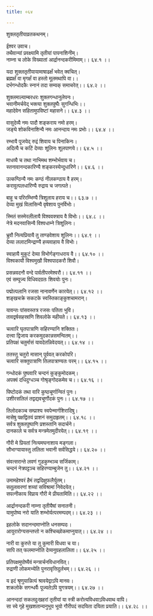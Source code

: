 ```yaml
---
title: ०६४

---
```

शुक्लतृतीयाव्रतकथनम्।  
  
ईश्वर उवाच।  
तथैवान्यां प्रवक्ष्यामि तृतीयां पापनाशिनीम्।  
नाम्ना च लोके विख्यातां आर्द्रानन्दकरीमिमाम्।। ६४.१ ।।  
  
यदा शुक्लतृतीयायामाषाढर्क्षं भवेत् क्वचित्।  
ब्रह्मर्क्षं वा मृगर्क्षं वा हस्तो मूलमथापि वा।।  
दर्भगन्धोदकैः स्नानं तदा सम्यक् समाचरेत्।। ६४.२ ।।  
  
शुक्लमाल्याम्बरधरः शुक्लगन्धानुलेपनः।  
भवानीमर्चयेद्‌ भक्त्या शुक्लपुष्पैः सुगन्धिभिः।।  
महादेवेन सहितामुपविष्टां महासने।। ६४.३ ।।  
  
वासुदेव्यै नमः पादौ शङ्कराय नमो हरम्।  
जङ्घे शोकविनाशिन्यै नमः आनन्दाय नमः प्रभोः।। ६४.४ ।।  
  
रम्भायै पूजयेद् रुद्रं शिवाय च पिनाकिनः।  
अदित्यै च कटिं देव्याः शूलिनः शूलपाणये।। ६४.५ ।।  
  
माधव्यै च तथा नाभिमथ शम्भोर्भवाय च।  
स्तनावानन्दकारिण्यै शङ्करस्येन्दुधारिणे।। ६४.६ ।।  
  
उत्कण्ठिन्यै नमः कण्ठं नीलकण्ठाय वै हरम्।  
करावुत्पलधारिण्यै रुद्राय च जगत्पते।  
  
बाहू च परिरम्भिण्यै त्रिशूलाय हराय च।। ६३.७ ।।  
देव्या मुखं विलासिन्यै वृषेशाय पुनर्विभोः।  
  
स्मितं सस्मेरलीलायै विश्ववक्त्राय वै विभोः।। ६४.८ ।।  
नेत्रे मदनवासिन्यै विश्वधाम्ने त्रिशूलिनः।  
  
भ्रुवौ नित्यप्रियायै तु ताण्डवेशाय शूलिनः।। ६४.९ ।।  
देव्या ललाटमिन्द्राण्यै हव्यवाहाय वै विभोः।  
  
स्वाहायै मुकुटं देव्या विभोर्गङ्गाधराय वै।। ६४.१० ।।  
विश्वकायौ विश्वमुखौ विश्वपादकरौ शिवौ।  
  
प्रसन्नवदनौ वन्दे पार्वतीपरमेश्वरौ।। ६४.११ ।।  
एवं सम्पूज्य विधिवदग्रतः शिवयोः पुनः।  
  
पद्मोत्पलानि रजसा नानावर्णेन कारयेत्।। ६४.१२ ।।  
शङ्खचक्रे सकटके स्वस्तिकाङ्कुशचामरान्।  
  
यावन्तः पांसवस्तत्र रजसः पतिता भुवि।  
तावद्वर्षसहस्राणि शिवलोके महीयते।। ६४.१३ ।।  
  
चत्वारि घृतपात्राणि सहिरण्यानि शक्तितः।  
दत्त्वा द्विजाय करकमुदकान्नसमन्वितम्।।  
प्रतिपक्षं चतुर्मासं यावदेतन्निवेदयत्।। ६४.१४ ।।  
  
ततस्तु चतुरो मासान्‌ पूर्ववत्‌ करकोपरि।  
चत्वारि सक्तुपात्राणि तिलपात्राण्यतः परम्।। ६४.१५ ।।  
  
गन्धोदकं पुष्पवारि चन्दनं कुङ्कुमोदकम्।  
अपक्वं दधिदुग्धञ्च गोश्रृङ्गोदकमेव च।। ६४.१६ ।।  
  
पिष्टोदकं तथा वारि कुष्ठचूर्णान्वितं पुनः।  
उशीरसलिलं तद्वद्यवचूर्णोदकं पुनः।। ६४.१७ ।।  
  
तिलोदकञ्च सम्प्राश्य स्वपेन्मार्गशिरादिषु।  
मासेषु पक्षद्वितयं प्राशनं समुदाहृतम्।। ६४.१८ ।।  
सर्वत्र शुक्लपुष्पाणि प्रशस्तानि सदार्चने।  
दानकाले च सर्वत्र मन्त्रमेतमुदीरयेत्।। ६४.१९ ।।  
  
गौरी मे प्रियतां नित्यमघनाशाय मङ्गला।  
सौभाग्यायास्तु ललिता भवानी सर्वसिद्धये।। ६४.२० ।।  
  
संवत्सरान्ते लवणं गुडकुम्भञ्च सर्जिकाम्।  
चन्दनं नेत्रपट्टञ्च सहिरण्याम्बुजेन तु।। ६४.२१ ।।  
  
उमामहेश्वरं हैमं तद्वदिक्षुफलैर्युतम्।  
सतूलावरणां शय्यां सविश्रामां निवेदयेत्।  
सपत्नीकाय विप्राय गौरी मे प्रीयतामिति।। ६४.२२ ।।  
  
आर्द्रानन्दकरी नाम्ना तृतीयैषां सनातनी।  
यामुपोष्य नरो याति शम्भोर्यत्परमम्पदम्।। ६४.२३ ।।  
  
इहलोके सदानन्दमाप्नोति धनसम्पदः।  
आयुरारोग्यसन्तप्तो न कश्चिच्छोकमाप्नुयात्।। ६४.२४ ।।  
  
नारी वा कुरुते या तु कुमारी विधवा च या।  
सापि तत् फलमाप्नोति देव्यनुग्रहलालिता।। ६४.२५ ।।  
  
प्रतिपक्षमुपोष्यैवं मन्त्रार्चनविधानवित्।  
रुद्राणी लोकमभ्येति पुनरावृत्तिदुर्लभम्।। ६४.२६ ।।  
  
य इदं श्रृणुयान्नित्यं श्रावयेद्वाऽपि मानवः।  
शक्रलोके सगन्धर्वैः पूज्यतेऽपि युगत्रयम्।। ६४.२७ ।।  
  
आनन्ददां सकलदुःखहरां तृतीयां या स्त्री करोत्यविधवाऽविधवाथ वापि।  
सा स्वे गृहे मुखशतान्यनुभूय भूयो गौरीपदं सदयिता दयिता प्रयाति।। ६४.२८ ।।